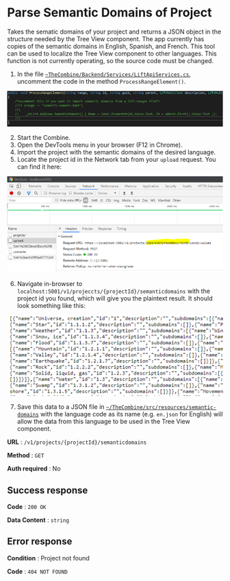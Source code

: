 # Parse Semantic Domains of Project

Takes the sematic domains of your project and returns a JSON object in the structure needed by the Tree View component.
The app currently has copies of the semantic domains in English, Spanish, and French. This tool can be used to localize the Tree View component to other languages.
This function is not currently operating, so the source code must be changed. 

1. In the file [`~TheCombine/Backend/Services/LiftApiServices.cs`](../../../Backend/Services/LiftApiServices.cs), uncomment the code in the method `ProcessRangeElement()`.

![Code](code.PNG)

2. Start the Combine.
3. Open the DevTools menu in your browser (F12 in Chrome).
4. Import the project with the semantic domains of the desired language.
5. Locate the project id in the Network tab from your `upload` request. You can find it here:

![DevTools](DevToolProjId.PNG)

6. Navigate in-browser to `localhost:5001/v1/projeccts/{projectId}/semanticdomains` with the project id you found, which will give you the plaintext result. It should look something like this:

![SemDom](semdoms.PNG)

7.  Save this data to a JSON file in [`~/TheCombine/src/resources/semantic-domains`](../../../src/resources/semantic-domains) with the language code as its name (e.g. `en.json` for English) will allow the data from this language to be used in the Tree View component.

**URL** : `/v1/projects/{projectId}/semanticdomains`

**Method** : `GET`

**Auth required** : No

## Success response

**Code** : `200 OK`

**Data Content** : `string`

## Error response

**Condition** : Project not found

**Code** : `404 NOT FOUND`
